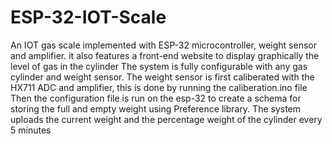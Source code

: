 # ESP-32-IOT-Scale
An IOT gas scale implemented with ESP-32 microcontroller, weight sensor and amplifier. it also features a front-end website to display graphically the level of gas in the cylinder
The system is fully configurable with any gas cylinder and weight sensor.
The weight sensor is first caliberated with the HX711 ADC and amplifier, this is done by running the caliberation.ino file
Then the configuration file is run on the esp-32 to create a schema for storing the full and empty weight using Preference library.
The system uploads the current weight and the percentage weight of the cylinder every 5 minutes
